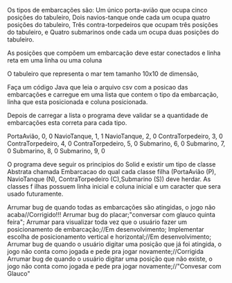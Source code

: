 Os tipos de embarcações são:
Um único porta-avião que ocupa cinco posições do 
tabuleiro,
Dois navios-tanque onde cada um
ocupa quatro posições do tabuleiro,
Três contra-torpedeiros que ocupam três posições 
do tabuleiro, e
Quatro submarinos onde cada um ocupa duas
posições do tabuleiro.

As posições que compõem um
embarcação deve estar conectados e linha reta em uma linha ou uma coluna

O tabuleiro que representa o mar tem tamanho 
10x10 de dimensão,

Faça um código Java que leia o arquivo csv 
com a posicao das embarcações e carregue em uma lista que contem o tipo da embarcação, linha que esta posicionada e coluna posicionada.

Depois de carregar a lista o programa deve validar se a quantidade de embarcações esta correta para cada tipo.

PortaAvião, 0, 0
NavioTanque, 1, 1
NavioTanque, 2, 0
ContraTorpedeiro, 3, 0
ContraTorpedeiro, 4, 0
ContraTorpedeiro, 5, 0
Submarino, 6, 0
Submarino, 7, 0
Submarino, 8, 0
Submarino, 9, 0

O programa deve seguir os principios do Solid e existir
um tipo de classe Abstrata chamada Embarcacao do
qual cada classe filha
(PortaAvião (P), NavioTanque (N), ContraTorpedeiro 
(C),Submarino (S)) deve herdar. As classes f
ilhas possuem linha inicial e
coluna inicial e um caracter que sera 
usado futuramente.

Arrumar bug de quando todas as embarcações são atingidas, o jogo não acaba//Corrigido!!!
Arrumar bug do placar;"conversar com glauco quinta feira";
Arrumar para visualizar toda vez que o usuário fazer um posicionamento de embarcação;//Em desenvolvimento;
Implementar escolha de posicionamento vertical e horizontal;//Em desenvolvimento;
Arrumar bug de quando o usuário digitar uma posição que já foi atingida, o jogo não conta como jogada e pede pra jogar novamente;//Corrigida
Arrumar bug de quando o usuário digitar uma posição que não existe, o jogo não conta como jogada e pede pra jogar novamente;//"Convesar com Glauco"


